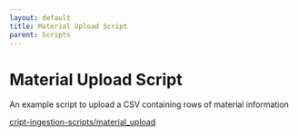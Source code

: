 ```yaml
---
layout: default
title: Material Upload Script
parent: Scripts
---
```


# Material Upload Script

An example script to upload a CSV containing rows of material information

[cript-ingestion-scripts/material_upload](https://github.com/C-Accel-CRIPT/cript-ingestion-scripts/tree/master/material_upload)